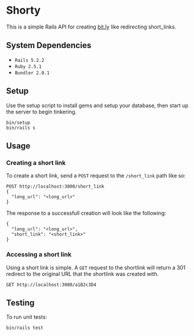 # Shorty

This is a simple Rails API for creating [bit.ly](https://bit.ly) like
redirecting short_links.

## System Dependencies

- `Rails 5.2.2`
- `Ruby 2.5.1`
- `Bundler 2.0.1`

## Setup

Use the setup script to install gems and setup your database, then start up the
server to begin tinkering.
```shell
bin/setup
bin/rails s
```

## Usage

### Creating a short link

To create a short link, send a `POST` request to the `/short_link` path like
so:
```shell
POST http://localhost:3000/short_link
{
  "long_url": "<long_url>"
}
```

The response to a successfull creation will look like the following:
```shell
{
  "long_url": "<long_url>",
  "short_link": "<short_link>"
}
```

### Accessing a short link

Using a short link is simple. A `GET` request to the shortlink will return a 301
redirect to the original URL that the shortlink was created with.

```shell
GET http://localhost:3000/a1B2c3D4
```

## Testing

To run unit tests:
```shell
bin/rails test
```

